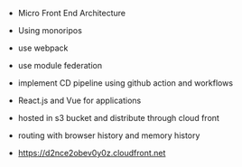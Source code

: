 - Micro Front End Architecture
- Using monoripos
- use webpack
- use module federation
- implement CD pipeline using github action and workflows
- React.js and Vue for applications
- hosted in s3 bucket and distribute through cloud front
- routing with browser history and memory history

- https://d2nce2obev0y0z.cloudfront.net
